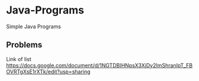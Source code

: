 # Java-Programs
Simple Java Programs 

## Problems 
Link of list
https://docs.google.com/document/d/1NGTDBIHNpsX3XjDy2ImShranIpT_FBOVRTgXsE1rXTk/edit?usp=sharing
```
